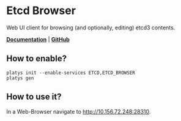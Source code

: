 # Etcd Browser

Web UI client for browsing (and optionally, editing) etcd3 contents. 

**[Documentation](https://github.com/rustyx/etcdv3-browser)** | **[GitHub](https://github.com/rustyx/etcdv3-browser)**

## How to enable?

```
platys init --enable-services ETCD,ETCD_BROWSER
platys gen
```

## How to use it?

In a Web-Browser navigate to <http://10.156.72.248:28310>.


